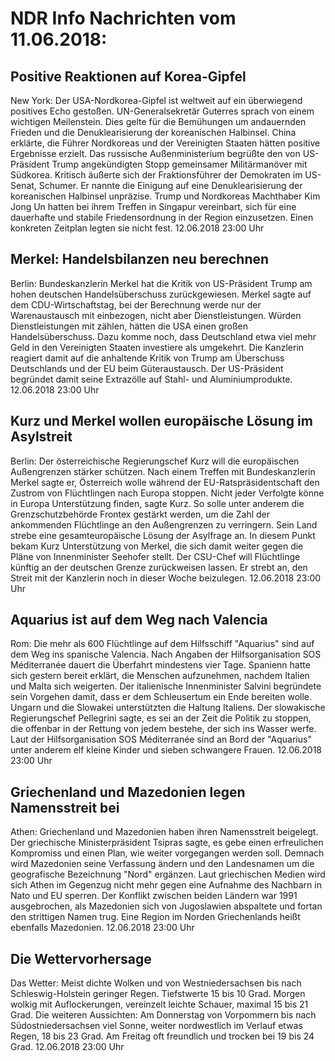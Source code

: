 # NDR Info Nachrichten vom 11.06.2018:


## Positive Reaktionen auf Korea-Gipfel
New York: Der USA-Nordkorea-Gipfel ist weltweit auf ein überwiegend positives Echo gestoßen. UN-Generalsekretär Guterres sprach von einem wichtigen Meilenstein. Dies gelte für die Bemühungen um andauernden Frieden und die Denuklearisierung der koreanischen Halbinsel. China erklärte, die Führer Nordkoreas und der Vereinigten Staaten hätten positive Ergebnisse erzielt. Das russische Außenministerium begrüßte den von US-Präsident Trump angekündigten Stopp gemeinsamer Militärmanöver mit Südkorea. Kritisch äußerte sich der Fraktionsführer der Demokraten im US-Senat, Schumer. Er nannte die Einigung auf eine Denuklearisierung der koreanischen Halbinsel unpräzise. Trump und Nordkoreas Machthaber Kim Jong Un hatten bei ihrem Treffen in Singapur vereinbart, sich für eine dauerhafte und stabile Friedensordnung in der Region einzusetzen. Einen konkreten Zeitplan legten sie nicht fest. 12.06.2018 23:00 Uhr 

## Merkel: Handelsbilanzen neu berechnen
Berlin: 	Bundeskanzlerin Merkel hat die Kritik von US-Präsident Trump am hohen deutschen Handelsüberschuss zurückgewiesen. Merkel sagte auf dem CDU-Wirtschaftstag, bei der Berechnung werde nur der Warenaustausch mit einbezogen, nicht aber Dienstleistungen. Würden Dienstleistungen mit zählen, hätten die USA einen großen Handelsüberschuss. Dazu komme noch, dass Deutschland etwa viel mehr Geld in den Vereinigten Staaten investiere als umgekehrt. Die Kanzlerin reagiert damit auf die anhaltende Kritik von Trump am Überschuss Deutschlands und der EU beim Güteraustausch. Der US-Präsident begründet damit seine Extrazölle auf Stahl- und Aluminiumprodukte. 12.06.2018 23:00 Uhr 

## Kurz und Merkel wollen europäische Lösung im Asylstreit
Berlin: Der österreichische Regierungschef Kurz will die europäischen Außengrenzen stärker schützen. Nach einem Treffen mit Bundeskanzlerin Merkel sagte er, Österreich wolle während der EU-Ratspräsidentschaft den Zustrom von Flüchtlingen nach Europa stoppen. Nicht jeder Verfolgte könne in Europa Unterstützung finden, sagte Kurz. So solle unter anderem die Grenzschutzbehörde Frontex gestärkt werden, um die Zahl der ankommenden Flüchtlinge an den Außengrenzen zu verringern. Sein Land strebe eine gesamteuropäische Lösung der Asylfrage an. In diesem Punkt bekam Kurz Unterstützung von Merkel, die sich damit weiter gegen die Pläne von Innenminister Seehofer stellt. Der CSU-Chef will Flüchtlinge künftig an der deutschen Grenze zurückweisen lassen. Er strebt an, den Streit mit der Kanzlerin noch in dieser Woche beizulegen. 12.06.2018 23:00 Uhr 

## Aquarius ist auf dem Weg nach Valencia
Rom: Die mehr als 600 Flüchtlinge auf dem Hilfsschiff "Aquarius" sind auf dem Weg ins spanische Valencia. Nach Angaben der Hilfsorganisation SOS Méditerranée dauert die Überfahrt mindestens vier Tage. Spanienn hatte sich gestern bereit erklärt, die Menschen aufzunehmen, nachdem Italien und Malta sich weigerten. Der italienische Innenminister Salvini begründete sein Vorgehen damit, dass er dem Schleusertum ein Ende bereiten wolle. Ungarn und die Slowakei unterstützten die Haltung Italiens. Der slowakische Regierungschef Pellegrini sagte, es sei an der Zeit die Politik zu stoppen, die offenbar in der Rettung von jedem bestehe, der sich ins Wasser werfe. Laut der Hilfsorganisation SOS Méditerranée sind an Bord der "Aquarius" unter anderem elf kleine Kinder und sieben schwangere Frauen. 12.06.2018 23:00 Uhr 

## Griechenland und Mazedonien legen Namensstreit bei
Athen: Griechenland und Mazedonien haben ihren Namensstreit beigelegt. Der griechische Ministerpräsident Tsipras sagte, es gebe einen erfreulichen Kompromiss und einen Plan, wie weiter vorgegangen werden soll. Demnach wird Mazedonien seine Verfassung ändern und den Landesnamen um die geografische Bezeichnung "Nord" ergänzen. Laut griechischen Medien wird sich Athen im Gegenzug nicht mehr gegen eine Aufnahme des Nachbarn in Nato und EU sperren. Der Konflikt zwischen beiden Ländern war 1991 ausgebrochen, als Mazedonien sich von Jugoslawien abspaltete und fortan den strittigen Namen trug. Eine Region im Norden Griechenlands heißt ebenfalls Mazedonien. 12.06.2018 23:00 Uhr 

## Die Wettervorhersage
Das Wetter: Meist dichte Wolken und von Westniedersachsen bis nach Schleswig-Holstein geringer Regen. Tiefstwerte 15 bis 10 Grad. Morgen wolkig mit Auflockerungen, vereinzelt leichte Schauer, maximal 15 bis 21 Grad. Die weiteren Aussichten: Am Donnerstag von Vorpommern bis nach Südostniedersachsen viel Sonne, weiter nordwestlich im Verlauf etwas Regen, 18 bis 23 Grad. Am Freitag oft freundlich und trocken bei 19 bis 24 Grad. 12.06.2018 23:00 Uhr 

